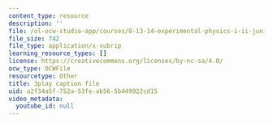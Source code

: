 ```yaml
---
content_type: resource
description: ''
file: /ol-ocw-studio-app/courses/8-13-14-experimental-physics-i-ii-junior-lab-fall-2016-spring-2017/a2f34a5f752a53feab565b449922cd15_2881441.vtt
file_size: 742
file_type: application/x-subrip
learning_resource_types: []
license: https://creativecommons.org/licenses/by-nc-sa/4.0/
ocw_type: OCWFile
resourcetype: Other
title: 3play caption file
uid: a2f34a5f-752a-53fe-ab56-5b449922cd15
video_metadata:
  youtube_id: null
---
```


